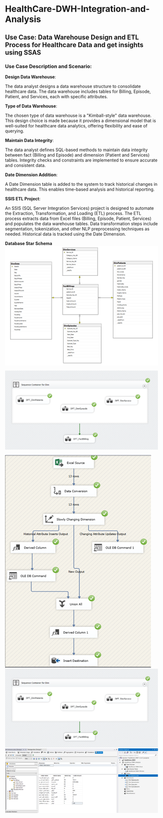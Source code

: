 # HealthCare-DWH-Integration-and-Analysis
## Use Case: Data Warehouse Design and ETL Process for Healthcare Data and get insights using SSAS
### Use Case Description and Scenario:

**Design Data Warehouse**:

The data analyst designs a data warehouse structure to consolidate healthcare data.
The data warehouse includes tables for Billing, Episode, Patient, and Services, each with specific attributes.

**Type of Data Warehouse**:

The chosen type of data warehouse is a "Kimball-style" data warehouse.
This design choice is made because it provides a dimensional model that is well-suited for healthcare data analytics, offering flexibility and ease of querying.

**Maintain Data Integrity**:

The data analyst defines SQL-based methods to maintain data integrity between fact (Billing and Episode) and dimension (Patient and Services) tables.
Integrity checks and constraints are implemented to ensure accurate and consistent data.

**Date Dimension Addition**:

A Date Dimension table is added to the system to track historical changes in healthcare data.
This enables time-based analysis and historical reporting.

**SSIS ETL Project**:

An SSIS (SQL Server Integration Services) project is designed to automate the Extraction, Transformation, and Loading (ETL) process.
The ETL process extracts data from Excel files (Billing, Episode, Patient, Services) and populates the data warehouse tables.
Data transformation steps include segmentation, tokenization, and other NLP preprocessing techniques as needed.
Historical data is tracked using the Date Dimension.

**Database Star Schema**
![Database Star Schema](https://github.com/3amory99/HealthCare-DWH-Integration-and-Analysis/blob/master/images/star%20schema.PNG)



![Database Star Schema](https://github.com/3amory99/HealthCare-DWH-Integration-and-Analysis/blob/master/images/SSIS%20Package.PNG)


![Database Star Schema](https://github.com/3amory99/HealthCare-DWH-Integration-and-Analysis/blob/master/images/DFT_DimPatients.PNG)
![Database Star Schema](https://github.com/3amory99/HealthCare-DWH-Integration-and-Analysis/blob/master/images/SSIS%20Package.PNG)
![Database Star Schema](https://github.com/3amory99/HealthCare-DWH-Integration-and-Analysis/blob/master/images/Analysis%20cube.PNG)


